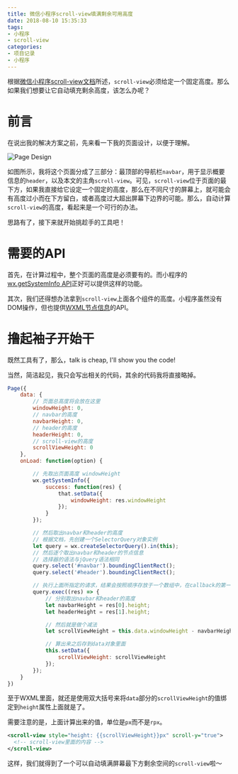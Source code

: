 ```yaml
---
title: 微信小程序scroll-view填满剩余可用高度
date: 2018-08-10 15:35:33
tags:
- 小程序
- scroll-view
categories:
- 项目记录 
- 小程序
---
```

根据[微信小程序scroll-view文档](https://developers.weixin.qq.com/miniprogram/dev/component/scroll-view.html)所述，`scroll-view`必须给定一个固定高度。那么如果我们想要让它自动填充剩余高度，该怎么办呢？

<!-- more -->

# 前言

在说出我的解决方案之前，先来看一下我的页面设计，以便于理解。

![Page Design](/images/scroll-view/page-design.png)

如图所示，我将这个页面分成了三部分：最顶部的导航栏`navbar`，用于显示概要信息的`header`，以及本文的主角`scroll-view`。可见，`scroll-view`位于页面的最下方，如果我直接给它设定一个固定的高度，那么在不同尺寸的屏幕上，就可能会有高度过小而在下方留白，或者高度过大超出屏幕下边界的可能。那么，自动计算`scroll-view`的高度，看起来是一个可行的办法。

思路有了，接下来就开始挑趁手的工具吧！

# 需要的API

首先，在计算过程中，整个页面的高度是必须要有的。而小程序的[wx.getSystemInfo API](https://developers.weixin.qq.com/miniprogram/dev/api/systeminfo.html#wxgetsysteminfoobject)正好可以提供这样的功能。

其次，我们还得想办法拿到`scroll-view`上面各个组件的高度。小程序虽然没有DOM操作，但也提供[WXML节点信息](https://developers.weixin.qq.com/miniprogram/dev/api/wxml-nodes-info.html)的API。

# 撸起袖子开始干

既然工具有了，那么，talk is cheap, I'll show you the code! 

当然，简洁起见，我只会写出相关的代码，其余的代码我将直接略掉。

```javascript
Page({
    data: {
        // 页面总高度将会放在这里
        windowHeight: 0,
        // navbar的高度
        navbarHeight: 0,
        // header的高度
        headerHeight: 0,
        // scroll-view的高度
        scrollViewHeight: 0
    },
    onLoad: function(option) {

        // 先取出页面高度 windowHeight
        wx.getSystemInfo({
            success: function(res) {
                that.setData({
                    windowHeight: res.windowHeight
                });
            }
        });

        // 然后取出navbar和header的高度
        // 根据文档，先创建一个SelectorQuery对象实例
        let query = wx.createSelectorQuery().in(this);
        // 然后逐个取出navbar和header的节点信息
        // 选择器的语法与jQuery语法相同
        query.select('#navbar').boundingClientRect();
        query.select('#header').boundingClientRect();

        // 执行上面所指定的请求，结果会按照顺序存放于一个数组中，在callback的第一个参数中返回
        query.exec((res) => {
            // 分别取出navbar和header的高度
            let navbarHeight = res[0].height;
            let headerHeight = res[1].height;

            // 然后就是做个减法
            let scrollViewHeight = this.data.windowHeight - navbarHeight - headerHeight;

            // 算出来之后存到data对象里面
            this.setData({
                scrollViewHeight: scrollViewHeight
            });
        });
    }
})
```

至于WXML里面，就还是使用双大括号来将`data`部分的`scrollViewHeight`的值绑定到`height`属性上面就是了。

需要注意的是，上面计算出来的值，单位是`px`而不是`rpx`。

```xml
<scroll-view style="height: {{scrollViewHeight}}px" scroll-y="true">
  <!-- scroll-view里面的内容 -->
</scroll-view>
```

这样，我们就得到了一个可以自动填满屏幕最下方剩余空间的`scroll-view`啦～
